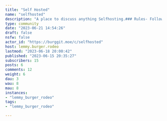 ```yaml
---
title: "Self Hosted" 
name: "selfhosted"
description: "A place to discuss anything Selfhosting.### Rules- Follow Burggit Rules- On-Topic: Make sure your topic is related to selfhosting.- Don’t post one-liner posts with no media (if applicable), troll attempts, or upvotes farming attempts.Rules will be expanded if need be.*This is a revival of the selfhosted community on Burggit. The original community was deleted by its owner.*"
type: community
date: "2023-06-21 14:54:26"
draft: false
nsfw: false
actor_id: "https://burggit.moe/c/selfhosted"
host: lemmy.burger.rodeo
lastmod: "2023-06-18 20:00:42"
published: "2023-06-15 20:35:27"
subscribers: 15
posts: 6
comments: 12
weight: 6
dau: 3
wau: 8
mau: 8
instances:
- "lemmy_burger_rodeo"
tags: 
- "lemmy_burger_rodeo"

---
```

